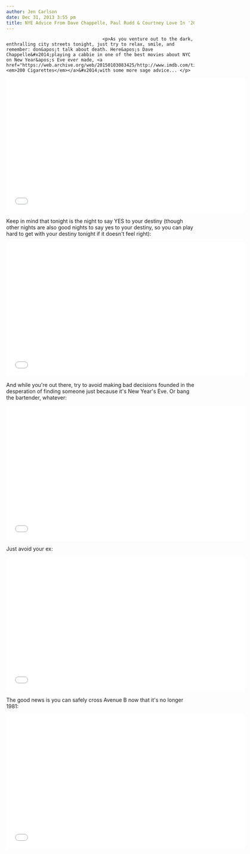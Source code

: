 ```yaml
---
author: Jen Carlson
date: Dec 31, 2013 3:55 pm
title: NYE Advice From Dave Chappelle, Paul Rudd & Courtney Love In '200 Cigarettes'
---
```


	
										<p>As you venture out to the dark, enthralling city streets tonight, just try to relax, smile, and remember: don&apos;t talk about death. Here&apos;s Dave Chappelle&#x2014;playing a cabbie in one of the best movies about NYC on New Year&apos;s Eve ever made, <a href="https://web.archive.org/web/20150103083425/http://www.imdb.com/title/tt0137338/"><em>200 Cigarettes</em></a>&#x2014;with some more sage advice... </p>

<p><iframe width="640" height="360" src="//web.archive.org/web/20150103083425if_/http://www.youtube.com/embed/6bRqnek7R6E" frameborder="0" allowfullscreen></iframe></p>

<p>Keep in mind that tonight is the night to say YES to your destiny (though other nights are also good nights to say yes to your destiny, so you can play hard to get with your destiny tonight if it doesn&apos;t feel right): </p>

<p><iframe width="640" height="360" src="//web.archive.org/web/20150103083425if_/http://www.youtube.com/embed/cqlk4EfEDJQ" frameborder="0" allowfullscreen></iframe></p>

<p>And while you&apos;re out there, try to avoid making bad decisions founded in the desperation of finding someone just because it&apos;s New Year&apos;s Eve. Or bang the bartender, whatever:</p>

<p><iframe width="640" height="360" src="//web.archive.org/web/20150103083425if_/http://www.youtube.com/embed/Mlb3avSMD_Y" frameborder="0" allowfullscreen></iframe></p>

<p>Just avoid your ex: </p>

<p><iframe width="640" height="360" src="//web.archive.org/web/20150103083425if_/http://www.youtube.com/embed/1G3a0mUEz5I" frameborder="0" allowfullscreen></iframe></p>

<p>The good news is you can safely cross Avenue B now that it&apos;s no longer 1981:</p>

<p><iframe width="640" height="360" src="//web.archive.org/web/20150103083425if_/http://www.youtube.com/embed/pxHoR9Cc6Rg" frameborder="0" allowfullscreen></iframe></p>					
										
									
				